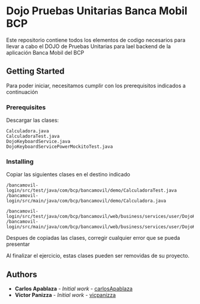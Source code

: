 # Dojo Pruebas Unitarias Banca Mobil BCP

Este repositorio contiene todos los elementos de codigo necesarios para llevar a cabo el DOJO de Pruebas Unitarias para lael backend de la aplicación Banca Mobil del BCP

## Getting Started

Para poder iniciar, necesitamos cumplir con los prerequisitos indicados a continuación 

### Prerequisites

Descargar las clases:

```
Calculadora.java
CalculadoraTest.java
DojoKeyboardService.java
DojoKeyboardServicePowerMockitoTest.java
```


### Installing

Copiar las siguientes clases en el destino indicado

```
/bancamovil-login/src/test/java/com/bcp/bancamovil/demo/CalculadoraTest.java
/bancamovil-login/src/main/java/com/bcp/bancamovil/demo/Calculadora.java
```


```
/bancamovil-login/src/test/java/com/bcp/bancamovil/web/business/services/user/DojoKeyboardServicePowerMockitoTest.java
/bancamovil-login/src/main/java/com/bcp/bancamovil/web/business/services/user/DojoKeyboardService.java
```

Despues de copiadas las clases, corregir cualquier error que se pueda presentar 

Al finalizar el ejercicio, estas clases pueden ser removidas de su proyecto.

## Authors

* **Carlos Apablaza** - *Initial work* - [carlosApablaza](https://github.com/capablaza)
* **Victor Panizza** - *Initial work* - [vicpanizza](https://github.com/vicpanizza)